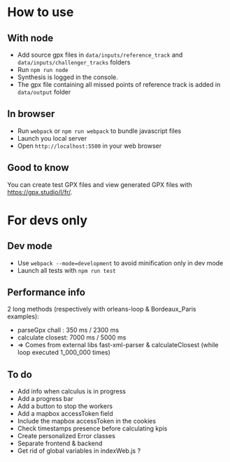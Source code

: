 # How to use

## With node
- Add source gpx files in `data/inputs/reference_track` and `data/inputs/challenger_tracks` folders
- Run `npm run node`
- Synthesis is logged in the console.
- The gpx file containing all missed points of reference track is added in `data/output` folder

## In browser
- Run `webpack` or `npm run webpack` to bundle javascript files
- Launch you local server
- Open `http://localhost:5500` in your web browser

## Good to know
You can create test GPX files and view generated GPX files with https://gpx.studio/l/fr/.

# For devs only
## Dev mode
- Use `webpack --mode=development` to avoid minification only in dev mode
- Launch all tests with `npm run test`

## Performance info
2 long methods (respectively with orleans-loop & Bordeaux_Paris examples):
  - parseGpx chall : 350 ms / 2300 ms
  - calculate closest: 7000 ms / 5000 ms
  - => Comes from external libs fast-xml-parser & calculateClosest (while loop executed 1_000_000 times)

## To do
- Add info when calculus is in progress
- Add a progress bar
- Add a button to stop the workers
- Add a mapbox accessToken field
- Include the mapbox accessToken in the cookies
- Check timestamps presence before calculating kpis
- Create personalized Error classes
- Separate frontend & backend
- Get rid of global variables in indexWeb.js ?
